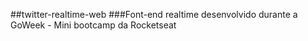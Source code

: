 ##twitter-realtime-web
###Font-end realtime desenvolvido durante a GoWeek - Mini bootcamp da Rocketseat